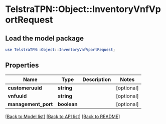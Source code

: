# TelstraTPN::Object::InventoryVnfVportRequest

## Load the model package
```perl
use TelstraTPN::Object::InventoryVnfVportRequest;
```

## Properties
Name | Type | Description | Notes
------------ | ------------- | ------------- | -------------
**customeruuid** | **string** |  | [optional] 
**vnfuuid** | **string** |  | [optional] 
**management_port** | **boolean** |  | [optional] 

[[Back to Model list]](../README.md#documentation-for-models) [[Back to API list]](../README.md#documentation-for-api-endpoints) [[Back to README]](../README.md)


